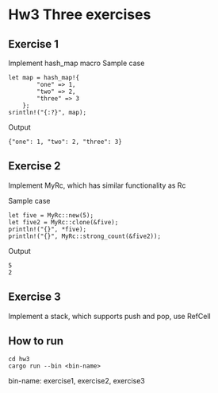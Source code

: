 # Hw3 Three exercises

## Exercise 1

Implement hash_map macro
Sample case

```
let map = hash_map!{
        "one" => 1,
        "two" => 2,
        "three" => 3
    };
srintln!("{:?}", map);
```

Output

```
{"one": 1, "two": 2, "three": 3}
```

## Exercise 2

Implement MyRc, which has similar functionality as Rc

Sample case

```
let five = MyRc::new(5);
let five2 = MyRc::clone(&five);
println!("{}", *five);
println!("{}", MyRc::strong_count(&five2));
```

Output

```
5
2
```

## Exercise 3

Implement a stack, which supports push and pop, use RefCell

## How to run

```
cd hw3
cargo run --bin <bin-name>
```

bin-name: exercise1, exercise2, exercise3
